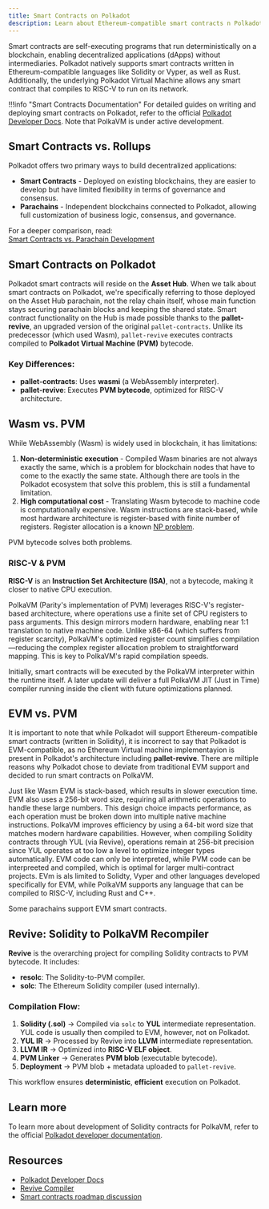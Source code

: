 ```yaml
---
title: Smart Contracts on Polkadot
description: Learn about Ethereum-compatible smart contracts n Polkadot
---
```



Smart contracts are self-executing programs that run deterministically on a blockchain, enabling decentralized applications (dApps) without intermediaries. Polkadot natively supports smart contracts written in Ethereum-compatible languages like Solidity or Vyper, as well as Rust. Additionally, the underlying Polkadot Virtual Machine allows any smart contract that compiles to RISC-V to run on its network.

!!!info "Smart Contracts Documentation"
    For detailed guides on writing and deploying smart contracts on Polkadot, refer to the official [Polkadot Developer Docs](https://docs.polkadot.com/develop/). Note that PolkaVM is under active development.

## Smart Contracts vs. Rollups

Polkadot offers two primary ways to build decentralized applications:

- **Smart Contracts** - Deployed on existing blockchains, they are easier to develop but have limited flexibility in terms of governance and consensus.
- **Parachains** - Independent blockchains connected to Polkadot, allowing full customization of business logic, consensus, and governance.

For a deeper comparison, read:  
[Smart Contracts vs. Parachain Development](https://paritytech.github.io/polkadot-sdk/master/polkadot_sdk_docs/reference_docs/runtime_vs_smart_contract/index.html)

## Smart Contracts on Polkadot

Polkadot smart contracts will reside on the **Asset Hub**. When we talk about smart contracts on Polkadot, we're specifically referring to those deployed on the Asset Hub parachain, not the relay chain itself, whose main function stays securing parachain blocks and keeping the shared state. Smart contract functionality on the Hub is made possible thanks to the **pallet-revive**, an upgraded version of the original `pallet-contracts`. Unlike its predecessor (which used Wasm), `pallet-revive` executes contracts compiled to **Polkadot Virtual Machine (PVM)** bytecode.

### Key Differences:
- **pallet-contracts**: Uses **wasmi** (a WebAssembly interpreter).
- **pallet-revive**: Executes **PVM bytecode**, optimized for RISC-V architecture.

## Wasm vs. PVM

While WebAssembly (Wasm) is widely used in blockchain, it has limitations:
1. **Non-deterministic execution** - Compiled Wasm binaries are not always exactly the same, which is a problem for blockchain nodes that have to come to the exactly the same state. Although there are tools in the Polkadot ecosystem that solve this problem, this is still a fundamental limitation. 
2. **High computational cost** - Translating Wasm bytecode to machine code is computationally expensive. Wasm instructions are stack-based, while most hardware architecture is register-based with finite number of registers. Register allocation is a known [NP problem](https://en.wikipedia.org/wiki/Register_allocation#Common_problems_raised_in_register_allocation). 

PVM bytecode solves both problems. 


###  RISC-V & PVM
 **RISC-V** is an **Instruction Set Architecture (ISA)**, not a bytecode, making it closer to native CPU execution.

PolkaVM (Parity's implementation of PVM) leverages RISC-V's register-based architecture, where operations use a finite set of CPU registers to pass arguments. This design mirrors modern hardware, enabling near 1:1 translation to native machine code. Unlike x86-64 (which suffers from register scarcity), PolkaVM's optimized register count simplifies compilation—reducing the complex register allocation problem to straightforward mapping. This is key to PolkaVM's rapid compilation speeds.

Initially, smart contracts will be executed by the PolkaVM interpreter within the runtime itself. A later update will deliver a full PolkaVM JIT (Just in Time) compiler running inside the client with future optimizations planned.

## EVM vs. PVM

It is important to note that while Polkadot will support Ethereum-compatible smart contracts (written in Solidity), it is incorrect to say that Polkadot is EVM-compatible, as no Ethereum Virtual machine implementayion is present in Polkadot's architecture including __pallet-revive__. There are miltiple reasons why Polkadot chose to deviate from traditional EVM support and decided to run smart contracts on PolkaVM. 

Just like Wasm EVM is stack-based, which results in slower execution time. EVM also uses a 256-bit word size, requiring all arithmetic operations to handle these large numbers. This design choice impacts performance, as each operation must be broken down into multiple native machine instructions. PolkaVM improves efficiency by using a 64-bit word size that matches modern hardware capabilities. However, when compiling Solidity contracts through YUL (via Revive), operations remain at 256-bit precision since YUL operates at too low a level to optimize integer types automatically. EVM code can only be interpreted, while PVM code can be interpreeted and compiled, which is optimal for larger multi-contract projects. EVm is als limited to Solidty, Vyper and other languages developed specifically for EVM, while PolkaVM supports any language that can be compiled to RISC-V, including Rust and C++. 

Some parachains support EVM smart contracts. 



## Revive: Solidity to PolkaVM Recompiler

**Revive** is the overarching project for compiling Solidity contracts to PVM bytecode. It includes:
- **resolc**: The Solidity-to-PVM compiler.
- **solc**: The Ethereum Solidity compiler (used internally).

### Compilation Flow:
1. **Solidity (.sol)** → Compiled via `solc` to **YUL** intermediate representation. YUL code is usually then compiled to EVM, however, not on Polkadot.
2. **YUL IR** → Processed by Revive into **LLVM** intermediate representation.
3. **LLVM IR** → Optimized into **RISC-V ELF object**.
4. **PVM Linker** → Generates **PVM blob** (executable bytecode).
5. **Deployment** → PVM blob + metadata uploaded to `pallet-revive`.

This workflow ensures **deterministic**, **efficient** execution on Polkadot.

## Learn more

To learn more about development of  Solidity contracts for PolkaVM, refer to the official [Polkadot developer documentation](https://docs.polkadot.com/develop/). 



## Resources
- [Polkadot Developer Docs](https://docs.polkadot.com/develop/)
- [Revive Compiler](https://github.com/revive)
-  [Smart contracts roadmap discussion](https://forum.polkadot.network/t/contracts-on-assethub-roadmap/9513)